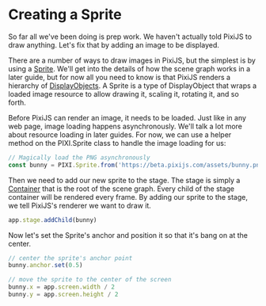 # Creating a Sprite

So far all we've been doing is prep work.  We haven't actually told PixiJS to draw anything.  Let's fix that by adding an image to be displayed.

There are a number of ways to draw images in PixiJS, but the simplest is by using a [Sprite](/api/classes/pixi_sprite.Sprite).  We'll get into the details of how the scene graph works in a later guide, but for now all you need to know is that PixiJS renders a hierarchy of [DisplayObjects](/api/classes/pixi_display.DisplayObject).  A Sprite is a type of DisplayObject that wraps a loaded image resource to allow drawing it, scaling it, rotating it, and so forth.

Before PixiJS can render an image, it needs to be loaded.  Just like in any web page, image loading happens asynchronously.  We'll talk a lot more about resource loading in later guides.  For now, we can use a helper method on the PIXI.Sprite class to handle the image loading for us:

```JavaScript
// Magically load the PNG asynchronously
const bunny = PIXI.Sprite.from('https://beta.pixijs.com/assets/bunny.png')
```

Then we need to add our new sprite to the stage.  The stage is simply a [Container](/api/classes/pixi_display.Container) that is the root of the scene graph.  Every child of the stage container will be rendered every frame.  By adding our sprite to the stage, we tell PixiJS's renderer we want to draw it.

```JavaScript
app.stage.addChild(bunny)
```

Now let's set the Sprite's anchor and position it so that it's bang on at the center.

```JavaScript
// center the sprite's anchor point
bunny.anchor.set(0.5)

// move the sprite to the center of the screen
bunny.x = app.screen.width / 2
bunny.y = app.screen.height / 2
```